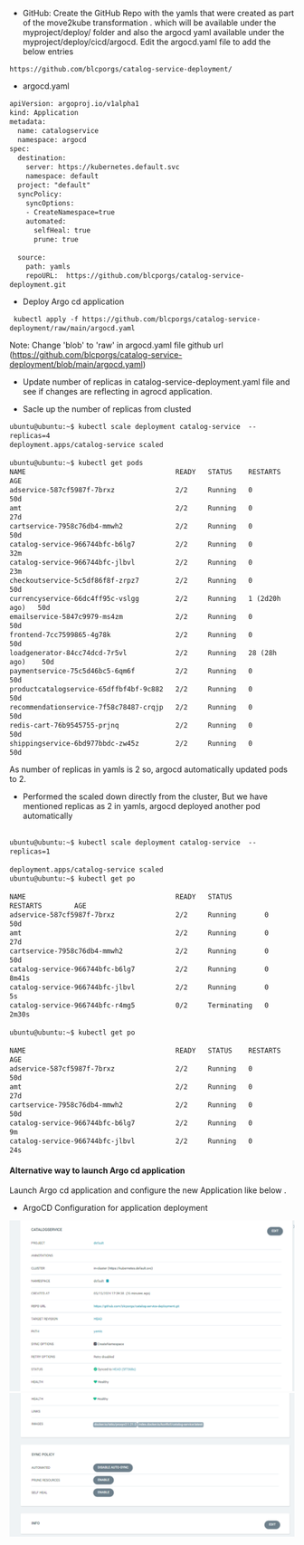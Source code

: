 * GitHub:
  Create the GitHub Repo with  the yamls that were created as part of the move2kube transformation .
  which will be available under the
  myproject/deploy/ folder
  and also the argocd yaml available under the myproject/deploy/cicd/argocd.
  Edit the argocd.yaml file to add the below entries 
```
https://github.com/blcporgs/catalog-service-deployment/
```

* argocd.yaml
```
apiVersion: argoproj.io/v1alpha1
kind: Application
metadata:
  name: catalogservice
  namespace: argocd
spec:
  destination:
    server: https://kubernetes.default.svc
    namespace: default
  project: "default"
  syncPolicy:   
    syncOptions:
    - CreateNamespace=true
    automated:
      selfHeal: true
      prune: true

  source:
    path: yamls
    repoURL:  https://github.com/blcporgs/catalog-service-deployment.git
```

* Deploy Argo cd application
```
 kubectl apply -f https://github.com/blcporgs/catalog-service-deployment/raw/main/argocd.yaml
```
Note: Change 'blob' to 'raw' in argocd.yaml file github url (https://github.com/blcporgs/catalog-service-deployment/blob/main/argocd.yaml)

* Update number of replicas in catalog-service-deployment.yaml file and see if changes are reflecting in agrocd application.

* Sacle up the number of replicas from clusted
```
ubuntu@ubuntu:~$ kubectl scale deployment catalog-service  --replicas=4
deployment.apps/catalog-service scaled

ubuntu@ubuntu:~$ kubectl get pods
NAME                                     READY   STATUS    RESTARTS        AGE
adservice-587cf5987f-7brxz               2/2     Running   0               50d
amt                                      2/2     Running   0               27d
cartservice-7958c76db4-mmwh2             2/2     Running   0               50d
catalog-service-966744bfc-b6lg7          2/2     Running   0               32m
catalog-service-966744bfc-jlbvl          2/2     Running   0               23m
checkoutservice-5c5df86f8f-zrpz7         2/2     Running   0               50d
currencyservice-66dc4ff95c-vslgg         2/2     Running   1 (2d20h ago)   50d
emailservice-5847c9979-ms4zm             2/2     Running   0               50d
frontend-7cc7599865-4g78k                2/2     Running   0               50d
loadgenerator-84cc74dcd-7r5vl            2/2     Running   28 (28h ago)    50d
paymentservice-75c5d46bc5-6qm6f          2/2     Running   0               50d
productcatalogservice-65dffbf4bf-9c882   2/2     Running   0               50d
recommendationservice-7f58c78487-crqjp   2/2     Running   0               50d
redis-cart-76b9545755-prjnq              2/2     Running   0               50d
shippingservice-6bd977bbdc-zw45z         2/2     Running   0               50d
```
As number of replicas in yamls is 2 so, argocd automatically updated pods to 2.

* Performed the scaled down directly from the cluster, But  we have mentioned replicas as 2 in yamls, argocd deployed another pod automatically

```

ubuntu@ubuntu:~$ kubectl scale deployment catalog-service  --replicas=1

deployment.apps/catalog-service scaled
ubuntu@ubuntu:~$ kubectl get po

NAME                                     READY   STATUS        RESTARTS        AGE
adservice-587cf5987f-7brxz               2/2     Running       0               50d
amt                                      2/2     Running       0               27d
cartservice-7958c76db4-mmwh2             2/2     Running       0               50d
catalog-service-966744bfc-b6lg7          2/2     Running       0               8m41s
catalog-service-966744bfc-jlbvl          2/2     Running       0               5s
catalog-service-966744bfc-r4mg5          0/2     Terminating   0               2m30s

ubuntu@ubuntu:~$ kubectl get po

NAME                                     READY   STATUS    RESTARTS        AGE
adservice-587cf5987f-7brxz               2/2     Running   0               50d
amt                                      2/2     Running   0               27d
cartservice-7958c76db4-mmwh2             2/2     Running   0               50d
catalog-service-966744bfc-b6lg7          2/2     Running   0               9m
catalog-service-966744bfc-jlbvl          2/2     Running   0               24s

```
#### Alternative way to launch Argo cd application

Launch  Argo cd application and configure the new Application like below .
* ArgoCD Configuration for application deployment

![alt text](image.png)
![alt text](image-1.png)



